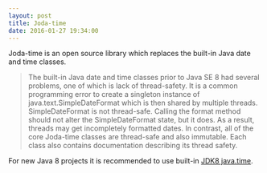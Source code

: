 ```yaml
---
layout: post
title: Joda-time
date: 2016-01-27 19:34:00
---
```


Joda-time is an open source library which replaces the built-in Java date and time classes.

> The built-in Java date and time classes prior to Java SE 8 had several problems, one of which is lack of thread-safety.
> It is a common programming error to create a singleton instance of java.text.SimpleDateFormat which is then shared by multiple threads.
> SimpleDateFormat is not thread-safe. Calling the format method should not alter the SimpleDateFormat state, but it does.
> As a result, threads may get incompletely formatted dates.
> In contrast, all of the core Joda-time classes are thread-safe and also immutable.
> Each class also contains documentation describing its thread safety. 

For new Java 8 projects it is recommended to use built-in [JDK8 java.time].

[JDK8 java.time]: <https://docs.oracle.com/javase/8/docs/api/java/time/package-summary.html>
